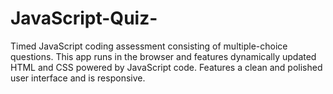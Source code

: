 # JavaScript-Quiz-
Timed JavaScript coding assessment consisting of multiple-choice questions. This app runs in the browser and features dynamically updated HTML and CSS powered by JavaScript code. Features a clean and polished user interface and is responsive.
